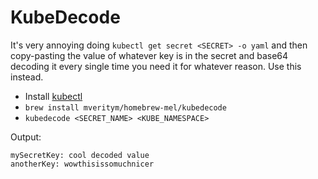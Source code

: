 # KubeDecode

It's very annoying doing `kubectl get secret <SECRET> -o yaml` and then copy-pasting the value of whatever key is in the secret and base64 decoding it every single time you need it for whatever reason. Use this instead.

* Install [kubectl](https://kubernetes.io/docs/tasks/tools/install-kubectl/)
* `brew install mveritym/homebrew-mel/kubedecode`
* `kubedecode <SECRET_NAME> <KUBE_NAMESPACE>`

Output:
```
mySecretKey: cool decoded value
anotherKey: wowthisissomuchnicer
```
